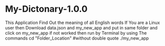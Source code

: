 # My-Dictonary-1.0.0
This Application Find Out the meaning of all English words If You are a Linux user then
Download data.json and my_new_app and put in same folder and click on my_new_app if not worked then run by Terminal by using The commands
cd "Folder_Location" #without double quote
./my_new_app


